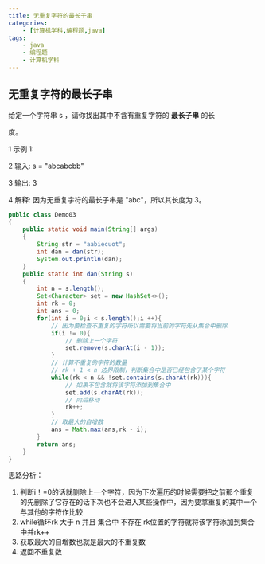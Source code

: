 ```yaml
---
title: 无重复字符的最长子串
categories:
    - [计算机学科,编程题,java]
tags:
    - java
    - 编程题
    - 计算机学科
---
```


## 无重复字符的最长子串

给定一个字符串 s ，请你找出其中不含有重复字符的 **最长子串** 的长

度。

1 示例 1:

2 输入: s = "abcabcbb"

3 输出: 3

4 解释: 因为无重复字符的最长子串是 "abc"，所以其长度为 3。

```java
public class Demo03
{
    public static void main(String[] args)
    {
        String str = "aabiecuot";
        int dan = dan(str);
        System.out.println(dan);
    }
    public static int dan(String s)
    {
        int n = s.length();
        Set<Character> set = new HashSet<>();
        int rk = 0;
        int ans = 0;
        for(int i = 0;i < s.length();i ++){
            // 因为要检查不重复的字符所以需要将当前的字符先从集合中删除
            if(i != 0){
                // 删除上一个字符
                set.remove(s.charAt(i - 1));
            }
            // 计算不重复的字符的数量
            // rk + 1 < n 边界限制，判断集合中是否已经包含了某个字符
            while(rk < n && !set.contains(s.charAt(rk))){
                // 如果不包含就将该字符添加到集合中
                set.add(s.charAt(rk));
                // 向后移动
                rk++;
            }
            // 取最大的自增数
            ans = Math.max(ans,rk - i);
        }
        return ans;
    }
}
```

思路分析：

1.  判断i！=0的话就删除上一个字符，因为下次遍历的时候需要把之前那个重复的先删除了它存在的话下次也不会进入某些操作中，因为要拿重复的其中一个与其他的字符作比较
2.  while循环rk 大于 n 并且 集合中 不存在 rk位置的字符就将该字符添加到集合中并rk++
3.  获取最大的自增数也就是最大的不重复数
4.  返回不重复数